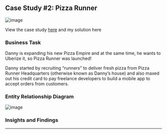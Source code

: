## Case Study #2: Pizza Runner

![image](https://user-images.githubusercontent.com/112572789/215105232-16243828-4287-4073-b3d2-163eadd7cecd.png)

View the case study [here](https://8weeksqlchallenge.com/case-study-2/) and my solution here

### Business Task
Danny is expanding his new Pizza Empire and at the same time, he wants to Uberize it, so Pizza Runner was launched!

Danny started by recruiting “runners” to deliver fresh pizza from Pizza Runner Headquarters (otherwise known as Danny’s house) and also maxed out his credit card to pay freelance developers to build a mobile app to accept orders from customers. 

### Entity Relationship Diagram

![image](https://user-images.githubusercontent.com/81607668/127271531-0b4da8c7-8b24-4a14-9093-0795c4fa037e.png)

### Insights and Findings

***
